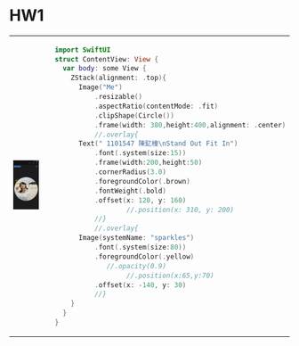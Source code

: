 <h1>HW1</h1>
<table>
  <tr>
    <td>
      <img src="https://raw.githubusercontent.com/cyt228/Yzu-SwiftUI-1101547/main/IMG_0363.jpeg">
    </td>
    <td>
      
  ```swift
    import SwiftUI
    struct ContentView: View {
      var body: some View {
        ZStack(alignment: .top){
          Image("Me")
              .resizable()
              .aspectRatio(contentMode: .fit)
              .clipShape(Circle())
              .frame(width: 380,height:400,alignment: .center)
              //.overlay{
          Text(" 1101547 陳釔橦\nStand Out Fit In")
              .font(.system(size:15))
              .frame(width:200,height:50)
              .cornerRadius(3.0)
              .foregroundColor(.brown)
              .fontWeight(.bold)
              .offset(x: 120, y: 160)
                      //.position(x: 310, y: 200)
              //}
              //.overlay{
          Image(systemName: "sparkles")
              .font(.system(size:80))
              .foregroundColor(.yellow)
                 //.opacity(0.9)
                      //.position(x:65,y:70)
              .offset(x: -140, y: 30)
              //}
        }
      }
    }
  ```
    
  </td>
  </tr>
</table>
